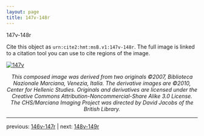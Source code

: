 ```yaml
---
layout: page
title: 147v-148r
---
```


147v-148r

Cite this object as `urn:cite2:hmt:msB.v1:147v-148r`. The full image is linked to a citation tool you can use to cite regions of the image.

[![147v](http://www.homermultitext.org/iipsrv?IIIF=/project/homer/pyramidal/deepzoom/hmt/vbbifolio/v1/vb_147v_148r.tif/full/800,/0/default.jpg)](http://www.homermultitext.org/ict2/?urn=urn:cite2:hmt:vbbifolio.v1:vb_147v_148r) 

<p style="text-align: center; font-style: italic;">This composed image was derived from two originals ©2007, Biblioteca Nazionale Marciana, Venezia, Italia. The derivative images are ©2010, Center for Hellenic Studies. Originals and derivatives are licensed under the Creative Commons Attribution-Noncommercial-Share Alike 3.0 License. The CHS/Marciana Imaging Project was directed by David Jacobs of the British Library.</p>

---

previous: [146v-147r](../146v-147r/) | next: [148v-149r](../148v-149r/)
